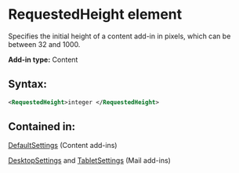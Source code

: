 
# RequestedHeight element
Specifies the initial height of a content add-in in pixels, which can be between 32 and 1000.

 **Add-in type:** Content


## Syntax:


```XML
<RequestedHeight>integer </RequestedHeight>
```


## Contained in:

[DefaultSettings](../../reference/manifest/defaultsettings.md) (Content add-ins)

[DesktopSettings](../../reference/manifest/desktopsettings.md) and [TabletSettings](../../reference/manifest/tabletsettings.md) (Mail add-ins)

